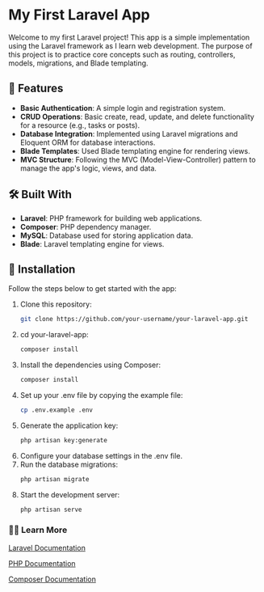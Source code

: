 # My First Laravel App

Welcome to my first Laravel project! This app is a simple implementation using the Laravel framework as I learn web development. The purpose of this project is to practice core concepts such as routing, controllers, models, migrations, and Blade templating.

## 🚀 Features

- **Basic Authentication**: A simple login and registration system.
- **CRUD Operations**: Basic create, read, update, and delete functionality for a resource (e.g., tasks or posts).
- **Database Integration**: Implemented using Laravel migrations and Eloquent ORM for database interactions.
- **Blade Templates**: Used Blade templating engine for rendering views.
- **MVC Structure**: Following the MVC (Model-View-Controller) pattern to manage the app's logic, views, and data.

## 🛠️ Built With
- **Laravel**: PHP framework for building web applications.
- **Composer**: PHP dependency manager.
- **MySQL**: Database used for storing application data.
- **Blade**: Laravel templating engine for views.

## 🔧 Installation

Follow the steps below to get started with the app:

1. Clone this repository:
   ```bash
   git clone https://github.com/your-username/your-laravel-app.git
2. cd your-laravel-app:
    ```bash
    composer install
3. Install the dependencies using Composer:
    ```bash
    composer install
4. Set up your .env file by copying the example file:
    ```bash
    cp .env.example .env
5. Generate the application key:
     ```bash
     php artisan key:generate
6. Configure your database settings in the .env file.
7. Run the database migrations:
     ```bash
     php artisan migrate
8. Start the development server:
     ```bash
     php artisan serve

### 🧑‍💻 Learn More

[Laravel Documentation](https://laravel.com/docs)

[PHP Documentation](https://www.php.net/docs.php)

[Composer Documentation](https://getcomposer.org/doc/)
